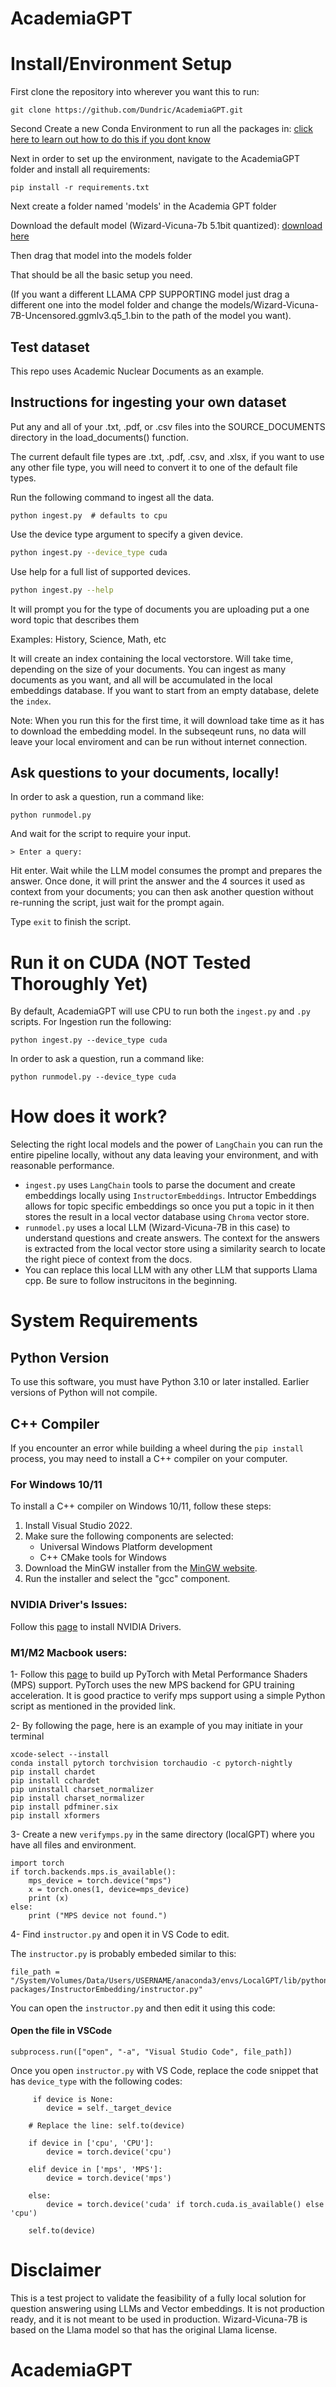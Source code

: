 # AcademiaGPT

# Install/Environment Setup
First clone the repository into wherever you want this to run:

```shell
git clone https://github.com/Dundric/AcademiaGPT.git
```

Second Create a new Conda Environment to run all the packages in:
[click here to learn out how to do this if you dont know](https://conda.io/projects/conda/en/latest/user-guide/getting-started.html#starting-conda)

Next in order to set up the environment, navigate to the AcademiaGPT folder and install all requirements:

```shell
pip install -r requirements.txt
```

Next create a folder named 'models' in the Academia GPT folder

Download the default model (Wizard-Vicuna-7b 5.1bit quantized):
[download here](https://huggingface.co/TheBloke/Wizard-Vicuna-7B-Uncensored-GGML/blob/main/Wizard-Vicuna-7B-Uncensored.ggmlv3.q5_1.bin)

Then drag that model into the models folder

That should be all the basic setup you need.

(If you want a different LLAMA CPP SUPPORTING model just drag a different one into the model folder and change the models/Wizard-Vicuna-7B-Uncensored.ggmlv3.q5_1.bin to the path of the model you want).

## Test dataset
This repo uses Academic Nuclear Documents as an example.

## Instructions for ingesting your own dataset

Put any and all of your .txt, .pdf, or .csv files into the SOURCE_DOCUMENTS directory
in the load_documents() function.

The current default file types are .txt, .pdf, .csv, and .xlsx, if you want to use any other file type, you will need to convert it to one of the default file types.


Run the following command to ingest all the data.

```shell
python ingest.py  # defaults to cpu
```

Use the device type argument to specify a given device.

```sh
python ingest.py --device_type cuda
```

Use help for a full list of supported devices.

```sh
python ingest.py --help
```

It will prompt you for the type of documents you are uploading put a one word topic that describes them

Examples: History, Science, Math, etc

It will create an index containing the local vectorstore. Will take time, depending on the size of your documents.
You can ingest as many documents as you want, and all will be accumulated in the local embeddings database. 
If you want to start from an empty database, delete the `index`.

Note: When you run this for the first time, it will download take time as it has to download the embedding model. In the subseqeunt runs, no data will leave your local enviroment and can be run without internet connection.



## Ask questions to your documents, locally!
In order to ask a question, run a command like:

```shell
python runmodel.py
```

And wait for the script to require your input. 

```shell
> Enter a query:
```

Hit enter. Wait while the LLM model consumes the prompt and prepares the answer. Once done, it will print the answer and the 4 sources it used as context from your documents; you can then ask another question without re-running the script, just wait for the prompt again. 

Type `exit` to finish the script.

# Run it on CUDA (NOT Tested Thoroughly Yet)
By default, AcademiaGPT will use CPU to run both the `ingest.py` and `.py` scripts.
For Ingestion run the following: 
```shell
python ingest.py --device_type cuda
```
In order to ask a question, run a command like:

```shell
python runmodel.py --device_type cuda
```

# How does it work?
Selecting the right local models and the power of `LangChain` you can run the entire pipeline locally, without any data leaving your environment, and with reasonable performance.

- `ingest.py` uses `LangChain` tools to parse the document and create embeddings locally using `InstructorEmbeddings`. Intructor Embeddings allows for topic specific embeddings so once you put a topic in it then stores the result in a local vector database using `Chroma` vector store. 
- `runmodel.py` uses a local LLM (Wizard-Vicuna-7B in this case) to understand questions and create answers. The context for the answers is extracted from the local vector store using a similarity search to locate the right piece of context from the docs.
- You can replace this local LLM with any other LLM that supports Llama cpp. Be sure to follow instrucitons in the beginning.
# System Requirements

## Python Version
To use this software, you must have Python 3.10 or later installed. Earlier versions of Python will not compile.

## C++ Compiler
If you encounter an error while building a wheel during the `pip install` process, you may need to install a C++ compiler on your computer.

### For Windows 10/11
To install a C++ compiler on Windows 10/11, follow these steps:

1. Install Visual Studio 2022.
2. Make sure the following components are selected:
   * Universal Windows Platform development
   * C++ CMake tools for Windows
3. Download the MinGW installer from the [MinGW website](https://sourceforge.net/projects/mingw/).
4. Run the installer and select the "gcc" component.

### NVIDIA Driver's Issues:
Follow this [page](https://linuxconfig.org/how-to-install-the-nvidia-drivers-on-ubuntu-22-04) to install NVIDIA Drivers. 


### M1/M2 Macbook users:

1- Follow this [page](https://developer.apple.com/metal/pytorch/) to build up PyTorch with Metal Performance Shaders (MPS) support. PyTorch uses the new MPS backend for GPU training acceleration. It is good practice to verify mps support using a simple Python script as mentioned in the provided link.

2- By following the page, here is an example of you may initiate in your terminal

```shell
xcode-select --install
conda install pytorch torchvision torchaudio -c pytorch-nightly
pip install chardet
pip install cchardet
pip uninstall charset_normalizer
pip install charset_normalizer
pip install pdfminer.six
pip install xformers
```


3- Create a new `verifymps.py` in the same directory (localGPT) where you have all files and environment.

	import torch
	if torch.backends.mps.is_available():
	    mps_device = torch.device("mps")
	    x = torch.ones(1, device=mps_device)
	    print (x)
	else:
	    print ("MPS device not found.")
    
 4- Find `instructor.py` and open it in VS Code to edit.
 
 The `instructor.py` is probably embeded similar to this: 
 	
	file_path = "/System/Volumes/Data/Users/USERNAME/anaconda3/envs/LocalGPT/lib/python3.10/site-packages/InstructorEmbedding/instructor.py"
 
 You can open the `instructor.py` and then edit it using this code:
 #### Open the file in VSCode
	subprocess.run(["open", "-a", "Visual Studio Code", file_path])
 
 Once you open `instructor.py` with VS Code, replace the code snippet that has `device_type` with the following codes:
 
         if device is None:
            device = self._target_device

        # Replace the line: self.to(device)
	
        if device in ['cpu', 'CPU']:
            device = torch.device('cpu')

        elif device in ['mps', 'MPS']:
            device = torch.device('mps')
        
        else:
            device = torch.device('cuda' if torch.cuda.is_available() else 'cpu')

        self.to(device)
        

# Disclaimer
This is a test project to validate the feasibility of a fully local solution for question answering using LLMs and Vector embeddings. It is not production ready, and it is not meant to be used in production. Wizard-Vicuna-7B is based on the Llama model so that has the original Llama license. 
# AcademiaGPT
